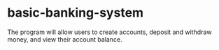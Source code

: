 # basic-banking-system
The program will allow users to create accounts, deposit and withdraw money, and view their account balance.
